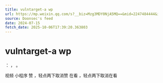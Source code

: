 ```yaml
---
title: vulntarget-a wp
url: https://mp.weixin.qq.com/s?__biz=Mzg3MDY0NjA5MQ==&mid=2247484444&idx=1&sn=7e04ed7e9f58589b42394208578639f4
source: Doonsec's feed
date: 2024-07-15
fetch_date: 2025-10-06T17:39:20.363803
---
```


# vulntarget-a wp

：
，
。

视频
小程序
赞
，轻点两下取消赞
在看
，轻点两下取消在看